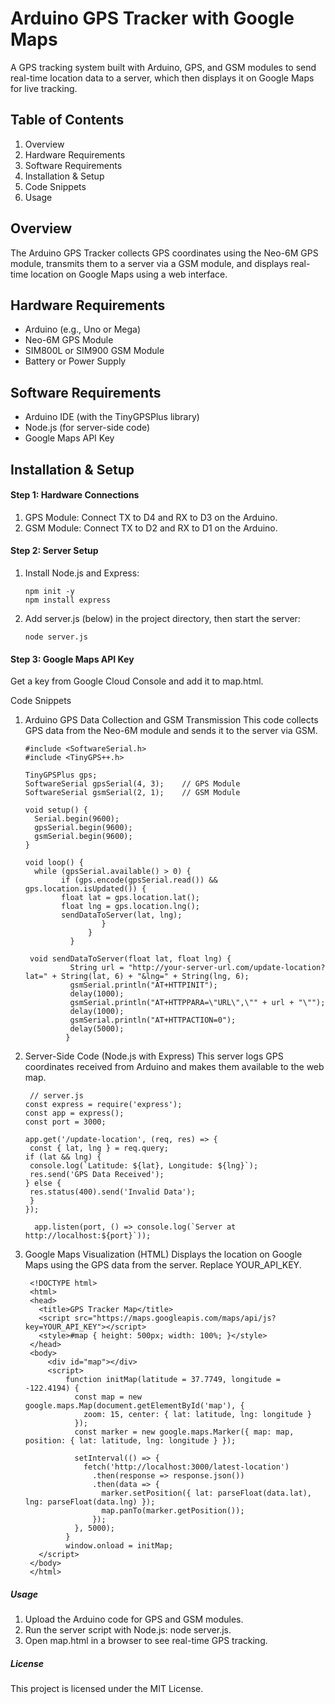 # Arduino GPS Tracker with Google Maps
A GPS tracking system built with Arduino, GPS, and GSM modules to send real-time location data to a server, which then displays it on Google Maps for live tracking.

## Table of Contents
1. Overview
2. Hardware Requirements
3. Software Requirements
4. Installation & Setup
5. Code Snippets
6. Usage


## Overview
The Arduino GPS Tracker collects GPS coordinates using the Neo-6M GPS module, transmits them to a server via a GSM module, and displays real-time location on Google Maps using a web interface.

## Hardware Requirements
- Arduino (e.g., Uno or Mega)
- Neo-6M GPS Module
- SIM800L or SIM900 GSM Module
- Battery or Power Supply

## Software Requirements
- Arduino IDE (with the TinyGPSPlus library)
- Node.js (for server-side code)
- Google Maps API Key

## Installation & Setup
#### Step 1: Hardware Connections
1. GPS Module: Connect TX to D4 and RX to D3 on the Arduino.
2. GSM Module: Connect TX to D2 and RX to D1 on the Arduino.

#### Step 2: Server Setup

1. Install Node.js and Express:

       npm init -y
       npm install express

2. Add server.js (below) in the project directory, then start the server:

       node server.js

#### Step 3: Google Maps API Key
Get a key from Google Cloud Console and add it to map.html.

Code Snippets
1. Arduino GPS Data Collection and GSM Transmission
This code collects GPS data from the Neo-6M module and sends it to the server via GSM.

       #include <SoftwareSerial.h>
       #include <TinyGPS++.h>

       TinyGPSPlus gps;
       SoftwareSerial gpsSerial(4, 3);    // GPS Module
       SoftwareSerial gsmSerial(2, 1);    // GSM Module

       void setup() {
         Serial.begin(9600);
         gpsSerial.begin(9600);
         gsmSerial.begin(9600);
       }

       void loop() {
         while (gpsSerial.available() > 0) {
               if (gps.encode(gpsSerial.read()) && gps.location.isUpdated()) {
               float lat = gps.location.lat();
               float lng = gps.location.lng();
               sendDataToServer(lat, lng);
                        }
                     }
                 }

        void sendDataToServer(float lat, float lng) {
                 String url = "http://your-server-url.com/update-location?lat=" + String(lat, 6) + "&lng=" + String(lng, 6);
                 gsmSerial.println("AT+HTTPINIT");
                 delay(1000);
                 gsmSerial.println("AT+HTTPPARA=\"URL\",\"" + url + "\"");
                 delay(1000);
                 gsmSerial.println("AT+HTTPACTION=0");
                 delay(5000);
                }


2. Server-Side Code (Node.js with Express)
This server logs GPS coordinates received from Arduino and makes them available to the web map.

        // server.js
       const express = require('express');
       const app = express();
       const port = 3000;

       app.get('/update-location', (req, res) => {
        const { lat, lng } = req.query;
       if (lat && lng) {
        console.log(`Latitude: ${lat}, Longitude: ${lng}`);
        res.send('GPS Data Received');
       } else {
        res.status(400).send('Invalid Data');
        }
       });

         app.listen(port, () => console.log(`Server at http://localhost:${port}`));

3. Google Maps Visualization (HTML)
Displays the location on Google Maps using the GPS data from the server. Replace YOUR_API_KEY.


        <!DOCTYPE html>
        <html>
        <head>
          <title>GPS Tracker Map</title>
          <script src="https://maps.googleapis.com/maps/api/js?key=YOUR_API_KEY"></script>
          <style>#map { height: 500px; width: 100%; }</style>
        </head>
        <body>
            <div id="map"></div>
            <script>
                function initMap(latitude = 37.7749, longitude = -122.4194) {
                  const map = new google.maps.Map(document.getElementById('map'), {
                    zoom: 15, center: { lat: latitude, lng: longitude }
                  });
                  const marker = new google.maps.Marker({ map: map, position: { lat: latitude, lng: longitude } });
            
                  setInterval(() => {
                    fetch('http://localhost:3000/latest-location')
                      .then(response => response.json())
                      .then(data => {
                        marker.setPosition({ lat: parseFloat(data.lat), lng: parseFloat(data.lng) });
                        map.panTo(marker.getPosition());
                      });
                  }, 5000);
                }
                window.onload = initMap;
          </script>
        </body>
        </html>

##### Usage
1. Upload the Arduino code for GPS and GSM modules.
2. Run the server script with Node.js: node server.js.
3. Open map.html in a browser to see real-time GPS tracking.
   
##### License
This project is licensed under the MIT License.
